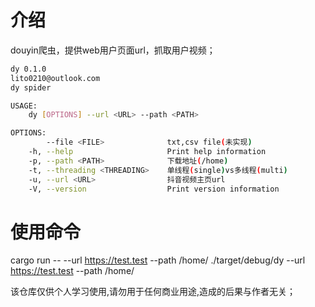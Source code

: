 # 介绍
douyin爬虫，提供web用户页面url，抓取用户视频； 

```bash
dy 0.1.0
lito0210@outlook.com
dy spider

USAGE:
    dy [OPTIONS] --url <URL> --path <PATH>

OPTIONS:
        --file <FILE>              txt,csv file(未实现)
    -h, --help                     Print help information
    -p, --path <PATH>              下载地址(/home)
    -t, --threading <THREADING>    单线程(single)vs多线程(multi)
    -u, --url <URL>                抖音视频主页url
    -V, --version                  Print version information
```

# 使用命令
cargo run -- --url https://test.test --path /home/
./target/debug/dy --url https://test.test --path /home/



该仓库仅供个人学习使用,请勿用于任何商业用途,造成的后果与作者无关；
